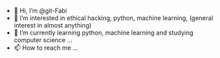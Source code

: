 - 👋 Hi, I’m @git-Fabi
- 👀 I’m interested in ethical hacking, python, machine learning, (general interest in almost anything)
- 🌱 I’m currently learning python, machine learning and studying computer science ...
- 📫 How to reach me ...

<!---
git-Fabi/git-Fabi is a ✨ special ✨ repository because its `README.md` (this file) appears on your GitHub profile.
You can click the Preview link to take a look at your changes.
--->
